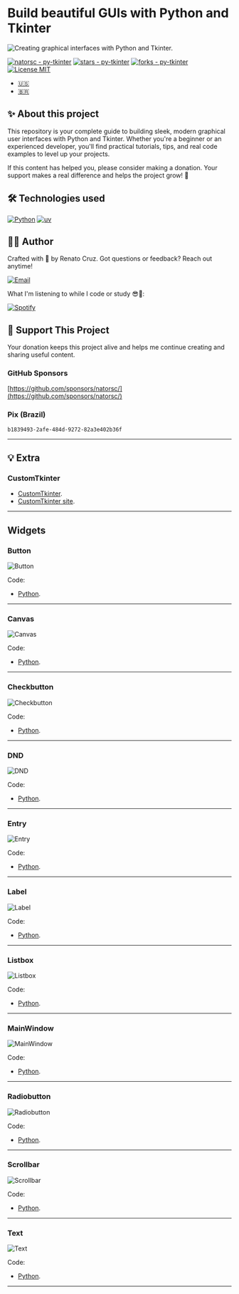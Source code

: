 # Build beautiful GUIs with Python and Tkinter

![Creating graphical interfaces with Python and Tkinter.](docs/images/py-tkinter.webp "Creating graphical interfaces with Python and Tkinter.")

[![natorsc - py-tkinter](https://img.shields.io/static/v1?label=natorsc&message=py-tkinter&color=blue&logo=github)](https://github.com/natorsc/py-tkinter)
[![stars - py-tkinter](https://img.shields.io/github/stars/natorsc/py-tkinter?style=social)](https://github.com/natorsc/py-tkinter)
[![forks - py-tkinter](https://img.shields.io/github/forks/natorsc/py-tkinter?style=social)](https://github.com/natorsc/py-tkinter)
[![License MIT](https://img.shields.io/static/v1?label=License&message=MIT&color=blue)](./LICENSE)

- [🇺🇸](./README.md)
- [🇧🇷](./README-pt_BR.md)

## ✨ About this project

This repository is your complete guide to building sleek, modern graphical user interfaces with Python and Tkinter. Whether you're a beginner or an experienced developer, you'll find practical tutorials, tips, and real code examples to level up your projects.

If this content has helped you, please consider making a donation. Your support makes a real difference and helps the project grow! 💙

## 🛠 Technologies used

[![Python](https://img.shields.io/badge/-Python-blue?logo=python&logoColor=white)](https://www.python.org/)
[![uv](https://img.shields.io/endpoint?url=https://raw.githubusercontent.com/astral-sh/uv/main/assets/badge/v0.json)](https://github.com/astral-sh/uv)

## 👨‍💻 Author

Crafted with 💙 by Renato Cruz. Got questions or feedback? Reach out anytime!

[![Email](https://img.shields.io/badge/-Email-blueviolet?logo=gmail&logoColor=white)](mailto:natorsc@gmail.com)

What I'm listening to while I code or study 😎🎵:

[![Spotify](https://img.shields.io/badge/-Spotify-darkgreen?logo=spotify&logoColor=white)](https://open.spotify.com/playlist/1xf3u29puXlnrWO7MsaHL5)

## 💝 Support This Project

Your donation keeps this project alive and helps me continue creating and sharing useful content.

### GitHub Sponsors

[https://github.com/sponsors/natorsc/](https://github.com/sponsors/natorsc/)

### Pix (Brazil)

`b1839493-2afe-484d-9272-82a3e402b36f`

---

## 💡 Extra

### CustomTkinter

- [CustomTkinter](https://github.com/TomSchimansky/CustomTkinter).
- [CustomTkinter site](https://customtkinter.tomschimansky.com/).

---

## Widgets

### Button

![Button](docs/images/widgets/button.webp "Button")

Code:

- [Python](src/button/main.py).

---

### Canvas

![Canvas](docs/images/widgets/canvas.webp "Canvas")

Code:

- [Python](src/canvas/main.py).

---

### Checkbutton

![Checkbutton](docs/images/widgets/check-button.webp "Checkbutton")

Code:

- [Python](src/check-button/main.py).

---

### DND

![DND](docs/images/widgets/dnd.webp "DND")

Code:

- [Python](src/dnd/main.py).

---

### Entry

![Entry](docs/images/widgets/entry.webp "Entry")

Code:

- [Python](src/entry/main.py).

---

### Label

![Label](docs/images/widgets/label.webp "Label")

Code:

- [Python](src/label/main.py).

---

### Listbox

![Listbox](docs/images/widgets/listbox.webp "Listbox")

Code:

- [Python](src/listbox/main.py).

---

### MainWindow

![MainWindow](docs/images/widgets/main-window.webp "MainWindow")

Code:

- [Python](src/main-window/main.py).

---

### Radiobutton

![Radiobutton](docs/images/widgets/radio-button.webp "Radiobutton")

Code:

- [Python](src/radio-button/main.py).

---

### Scrollbar

![Scrollbar](docs/images/widgets/scrollbar.webp "Scrollbar")

Code:

- [Python](src/scrollbar/main.py).

---

### Text

![Text](docs/images/widgets/text.webp "Text")

Code:

- [Python](src/text/main.py).

---
